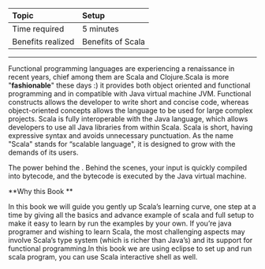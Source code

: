 | **Topic** | **Setup** |
| :--- | :--- |
| Time required | 5 minutes |
| Benefits realized | Benefits of Scala |

---

Functional programming languages are experiencing a renaissance in recent years, chief among them are Scala and Clojure.Scala is more "**fashionable**" these days :\) it provides both object oriented and functional programming and in compatible with Java virtual machine JVM. Functional constructs allows the developer to write short and concise code, whereas object-oriented concepts allows the language to be used for large complex projects. Scala is fully interoperable with the Java language, which allows developers to use all Java libraries from within Scala. Scala is short, having expressive syntax and avoids unnecessary punctuation. As the name "Scala" stands for “scalable language", it is designed to grow with the demands of its users.

The power behind the . Behind the scenes, your input is quickly compiled into bytecode, and the bytecode is executed by the Java virtual machine.

**Why this Book **

In this book we will guide you gently up Scala’s learning curve, one step at a time by giving all the basics and advance example of scala and full setup to make it easy to learn by run the examples by your own. If you’re java programer and wishing to learn Scala, the most challenging aspects  may involve Scala’s type system \(which is richer than Java’s\) and its support for functional programming.In this book we are using eclipse to set up and run scala program, you can use Scala interactive shell as well. 

